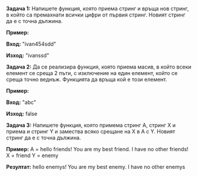**Задача 1:** Напишете функция, която приема стринг и връща нов стринг, в който са премахнати всички цифри от първия стринг. 
Новият стринг да е с точна дължина.

**Пример:**

**Вход:** "ivan454sdd"

**Изход:** "ivanssd"

**Задача 2:** Да се реализира функция, която приема масив, в който всеки елемент се среща 2 пъти, с изключение на един елемент, който се среща точно веднъж.
Функцията да връща кой е този елемент.

**Пример:**

**Вход:** "abc"

**Изход:** false

**Задача 3:** Напишете функция, която примема стринг A, стринг X и приема и стринг Y и замества всяко срещане на X в А с Y.
Новият стринг да е с точна дължина.

**Пример:**
A = hello friends! You are my best friend. I have no other friends!
X = friend
Y = enemy

**Резултат:** hello enemys! You are my best enemy. I have no other enemys
